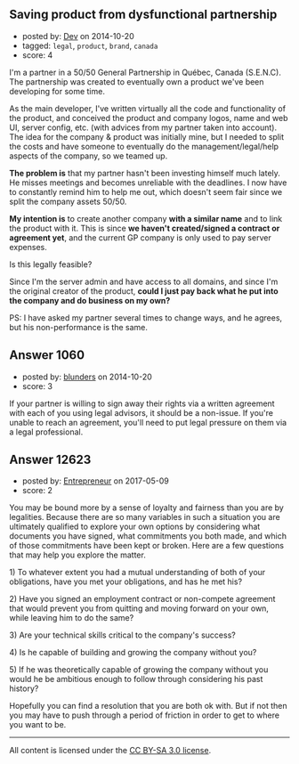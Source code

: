## Saving product from dysfunctional partnership

- posted by: [Dev](https://stackexchange.com/users/5201666/dev) on 2014-10-20
- tagged: `legal`, `product`, `brand`, `canada`
- score: 4

<p>I'm a partner in a 50/50 General Partnership in Québec, Canada (S.E.N.C). The partnership was created to eventually own a product we've been developing for some time.</p>

<p>As the main developer, I've written virtually all the code and functionality of the product, and conceived the product and company logos, name and web UI, server config, etc. (with advices from my partner taken into account). The idea for the company &amp; product was initially mine, but I needed to split the costs and have someone to eventually do the management/legal/help aspects of the company, so we teamed up.</p>

<p><strong>The problem is</strong> that my partner hasn't been investing himself much lately. He misses meetings and becomes unreliable with the deadlines. I now have to constantly remind him to help me out, which doesn't seem fair since we split the company assets 50/50.</p>

<p><strong>My intention is</strong> to create another company <strong>with a similar name</strong> and to link the product with it. This is since <strong>we haven't created/signed a contract or agreement yet</strong>, and the current GP company is only used to pay server expenses.</p>

<p>Is this legally feasible?</p>

<p>Since I'm the server admin and have access to all domains, and since I'm the original creator of the product, <strong>could I just pay back what he put into the company and do business on my own?</strong></p>

<p>PS: I have asked my partner several times to change ways, and he agrees, but his non-performance is the same.</p>



## Answer 1060

- posted by: [blunders](https://stackexchange.com/users/216182/blunders) on 2014-10-20
- score: 3

<p>If your partner is willing to sign away their rights via a written agreement with each of you using legal advisors, it should be a non-issue. If you're unable to reach an agreement, you'll need to put legal pressure on them via a legal professional.</p>



## Answer 12623

- posted by: [Entrepreneur](https://stackexchange.com/users/10837024/entrepreneur) on 2017-05-09
- score: 2

<p>You may be bound more by a sense of loyalty and fairness than you are by legalities. Because there are so many variables in such a situation you are ultimately qualified to explore your own options by considering what documents you have signed, what commitments you both made, and which of those commitments have been kept or broken. Here are a few questions that may help you explore the matter. </p>

<p>1) To whatever extent you had a mutual understanding of both of your obligations, have you met your obligations, and has he met his?</p>

<p>2) Have you signed an employment contract or non-compete agreement that would prevent you from quitting and moving forward on your own, while leaving him to do the same?</p>

<p>3) Are your technical skills critical to the company's success?</p>

<p>4) Is he capable of building and growing the company without you? </p>

<p>5) If he was theoretically capable of growing the company without you would he be ambitious enough to follow through considering his past history?</p>

<p>Hopefully you can find a resolution that you are both ok with. But if not then you may have to push through a period of friction in order to get to where you want to be.</p>




---

All content is licensed under the [CC BY-SA 3.0 license](https://creativecommons.org/licenses/by-sa/3.0/).
